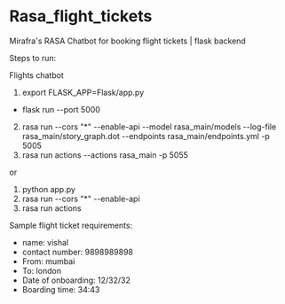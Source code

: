 # Rasa_flight_tickets
Mirafra's RASA Chatbot for booking flight tickets | flask backend

Steps to run:

Flights chatbot

1. export FLASK_APP=Flask/app.py
  - flask run --port 5000
2. rasa run --cors "*" --enable-api --model rasa_main/models --log-file rasa_main/story_graph.dot --endpoints rasa_main/endpoints.yml -p 5005
3. rasa run actions --actions rasa_main -p 5055

or

1. python app.py
2. rasa run --cors "*" --enable-api
3. rasa run actions

Sample flight ticket requirements:
- name: vishal
- contact number: 9898989898
- From: mumbai
- To: london
- Date of onboarding: 12/32/32
- Boarding time: 34:43